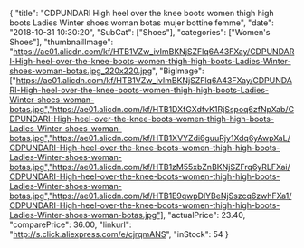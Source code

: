 {
	"title": "CDPUNDARI High heel over the knee boots women thigh high boots Ladies Winter shoes woman botas mujer bottine femme",
	"date": "2018-10-31 10:30:20",
	"SubCat": ["Shoes"],
	"categories": ["Women's Shoes"],
	"thumbnailImage": "https://ae01.alicdn.com/kf/HTB1VZw_ivImBKNjSZFlq6A43FXay/CDPUNDARI-High-heel-over-the-knee-boots-women-thigh-high-boots-Ladies-Winter-shoes-woman-botas.jpg_220x220.jpg",
	"BigImage": ["https://ae01.alicdn.com/kf/HTB1VZw_ivImBKNjSZFlq6A43FXay/CDPUNDARI-High-heel-over-the-knee-boots-women-thigh-high-boots-Ladies-Winter-shoes-woman-botas.jpg","https://ae01.alicdn.com/kf/HTB1DXfGXdfvK1RjSspoq6zfNpXab/CDPUNDARI-High-heel-over-the-knee-boots-women-thigh-high-boots-Ladies-Winter-shoes-woman-botas.jpg","https://ae01.alicdn.com/kf/HTB1XVYZdi6guuRjy1Xdq6yAwpXaL/CDPUNDARI-High-heel-over-the-knee-boots-women-thigh-high-boots-Ladies-Winter-shoes-woman-botas.jpg","https://ae01.alicdn.com/kf/HTB1zM55xbZnBKNjSZFrq6yRLFXai/CDPUNDARI-High-heel-over-the-knee-boots-women-thigh-high-boots-Ladies-Winter-shoes-woman-botas.jpg","https://ae01.alicdn.com/kf/HTB1E9qwpDlYBeNjSszcq6zwhFXa1/CDPUNDARI-High-heel-over-the-knee-boots-women-thigh-high-boots-Ladies-Winter-shoes-woman-botas.jpg"],
	"actualPrice": 23.40,
	"comparePrice": 36.00,
	"linkurl": "http://s.click.aliexpress.com/e/cjrqmANS",
	"inStock": 54
}
